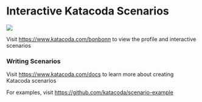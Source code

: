 # Interactive Katacoda Scenarios

[![](http://shields.katacoda.com/katacoda/bonbonn/count.svg)](https://www.katacoda.com/bonbonn "Get your profile on Katacoda.com")

Visit https://www.katacoda.com/bonbonn to view the profile and interactive scenarios

### Writing Scenarios
Visit https://www.katacoda.com/docs to learn more about creating Katacoda scenarios

For examples, visit https://github.com/katacoda/scenario-example
